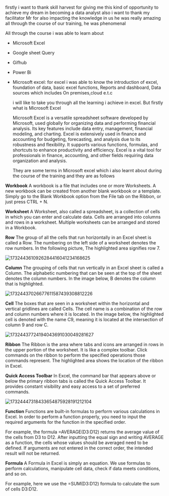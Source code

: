 firstly i want to thank skill harvest for giving me this kind of opportunity to achieve my dream in becoming a data analyst also i want to thank my facilitator Mr for also impacting the knowledge in us he was really amazing all through the course of our training, he was phenomenal 

All through the course i was able to learn about 
- Microsoft Excel
- Google sheet Query
- Gifhub
- Power Bi

- Microsoft excel: for excel i was able to know the introduction of excel, foundation of data, basic excel functions, Reports and dashboard, Data sources which includes On premises,cloud e.t.c

  i will like to take you through all the learning i achieve in excel. But firstly what is Microsoft Excel

  Microsoft Excel is a versatile spreadsheet software developed by Microsoft, used globally for organizing data and performing financial analysis. Its key features include data entry, management, financial modeling, and charting. Excel is extensively used in finance and accounting for budgeting, forecasting, and analysis due to its robustness and flexibility. It supports various functions, formulas, and shortcuts to enhance productivity and efficiency. Excel is a vital tool for professionals in finance, accounting, and other fields requiring data organization and analysis.

  They are some terms in Microsoft excel which i also learnt about during the course of the training and they are as follows

**Workbook**
A workbook is a file that includes one or more Worksheets. A new workbook can be created from another blank workbook or a template. Simply go to the Blank Workbook option from the File tab on the Ribbon, or just press CTRL + N.

 **Worksheet**
A Worksheet, also called a spreadsheet, is a collection of cells in which you can enter and calculate data. Cells are arranged into columns and rows in a worksheet. Multiple worksheets can be arranged and stored in a Workbook.

**Row**
The group of all the cells that run horizontally in an Excel sheet is called a Row. The numbering on the left side of a worksheet denotes the row numbers. In the following picture, The highlighted area signifies row 7.

![1732443610926284416041234168625](https://github.com/user-attachments/assets/b09f4c0a-db69-428b-9a9f-a2b3b71bb632)

**Column**
The grouping of cells that run vertically in an Excel sheet is called a Column. The alphabetic numbering that can be seen at the top of the sheet denotes the column numbers. In the image below, B denotes the column that is highlighted.

![17324437026677611587439308812226](https://github.com/user-attachments/assets/1671972c-d39f-4146-bb68-f420a11d1b6a)

**Cell**
The boxes that are seen in a worksheet within the horizontal and vertical gridlines are called Cells. The cell name is a combination of the row and column numbers where it is located. In the image below, the highlighted cell is denoted with the name C9, meaning it is located at the intersection of column 9 and row C.

![17324437724194043691030049281627](https://github.com/user-attachments/assets/ca062dfa-a497-4f06-9763-567d875567da)


**Ribbon**
The Ribbon is the area where tabs and icons are arranged in rows in the upper portion of the worksheet. It is like a complex toolbar. Click commands on the ribbon to perform the specified operations those commands represent. The highlighted area shows the location of the ribbon in Excel.

**Quick Access Toolbar**
In Excel, the command bar that appears above or below the primary ribbon tabs is called the Quick Access Toolbar. It provides constant visibility and easy access to a set of preferred commands.

![17324447318433654875928191212104](https://github.com/user-attachments/assets/701f4158-45c1-4c18-b0ec-abebd02be5e5)


**Function**
Functions are built-in formulas to perform various calculations in Excel. In order to perform a function properly, you need to input the required arguments for the function in the specified order.

For example, the formula
=AVERAGE(D3:D12)
returns the average value of the cells from D3 to D12. After inputting the equal sign and writing AVERAGE as a function, the cells whose values should be averaged need to be defined. If arguments are not entered in the correct order, the intended result will not be returned.

**Formula**
A Formula in Excel is simply an equation. We use formulas to perform calculations, manipulate cell data, check if data meets conditions, and so on.

For example, here we use the
=SUM(D3:D12)
formula to calculate the sum of cells D3:D12.
